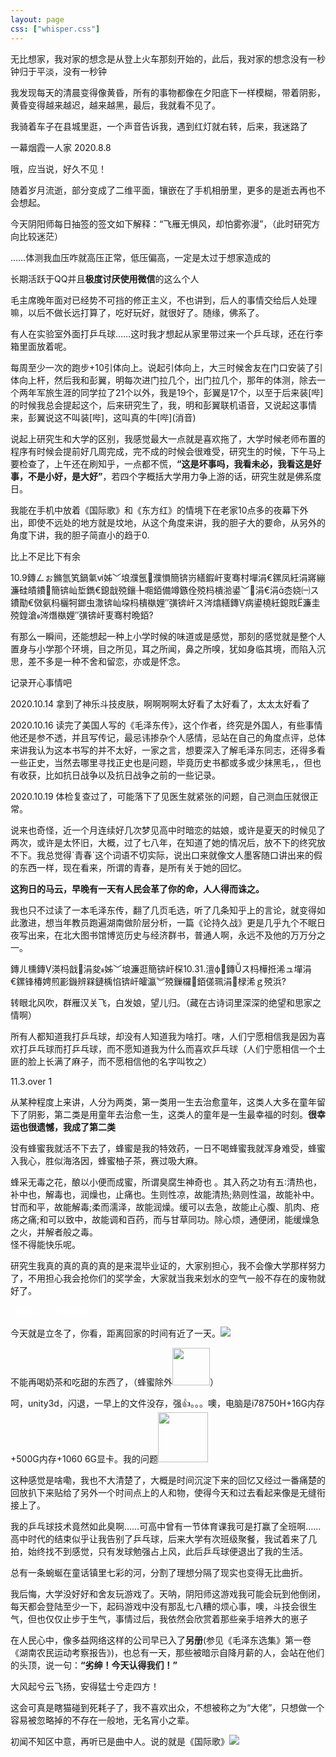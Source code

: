 ```yaml
---
layout: page
css: ["whisper.css"]
---
```


<p class='pp'>无比想家，我对家的想念是从登上火车那刻开始的，此后，我对家的想念没有一秒钟归于平淡，没有一秒钟 </p>  
<p class='pp'>我发现每天的清晨变得像黄昏，所有的事物都像在夕阳底下一样模糊，带着阴影，黄昏变得越来越迟，越来越黑，最后，我就看不见了。 </p>  


<p class='pp'>我骑着车子在县城里逛，一个声音告诉我，遇到红灯就右转，后来，我迷路了</p>
<p class='pp'>一幕烟霞一人家 2020.8.8</p>
<p class='pp'>哦，应当说，好久不见！</p>
<p class='pp'>随着岁月流逝，部分变成了二维平面，镶嵌在了手机相册里，更多的是逝去再也不会想起。 </p>  
<p class='pp'>今天阴阳师每日抽签的签文如下解释：“飞雁无惧风，却怕雾弥漫”，（此时研究方向比较迷茫）</p>
<p class='pp'>……体测我血压咋就高压正常，低压偏高，一定是太过于想家造成的</p>
<p class='pp'>长期活跃于QQ并且<b>极度讨厌使用微信</b>的这么个人</p>
<p class='pp'>毛主席晚年面对已经势不可挡的修正主义，不也讲到，后人的事情交给后人处理嘛，以后不做长远打算了，吃好玩好，就很好了。随缘，佛系了。</p>
<p class='pp'>有人在实验室外面打乒乓球……这时我才想起从家里带过来一个乒乓球，还在行李箱里面放着呢。</p>
<p class='pp'>每周至少一次的跑步+10引体向上。说起引体向上，大三时候舍友在门口安装了引体向上杆，然后我和彭翼，明每次进门拉几个，出门拉几个，那年的体测，除去一个两年军旅生涯的同学拉了21个以外，我是19个，彭翼是17个，以至于后来装[哔]的时候我总会提起这个，后来研究生了，我，明和彭翼联机语音，又说起这事情来，彭翼说这不叫装[哔]，这叫真的牛[哔](消音)</p>
<p class='pp'>说起上研究生和大学的区别，我感觉最大一点就是喜欢拖了，大学时候老师布置的程序有时候会提前好几周完成，完不成的时候会很难受，研究生的时候，下午马上要检查了，上午还在刷知乎，一点都不慌，<b>“这是坏事吗，我看未必，我看这是好事，不是小好，是大好”</b>，若四个字概括大学用力争上游的话，研究生就是佛系度日。</p>
<p class='pp'>我能在手机中放着《国际歌》和《东方红》的情境下在老家10点多的夜幕下外出，即使不远处的地方就是坟地，从这个角度来讲，我的胆子大的要命，从另外的角度下讲，我的胆子简直小的趋于0.</p>
<p class='pp'>比上不足比下有余</p>
<p class='pp'>10.9鏄ㄥぉ鏅氫笂鍋氭ⅵ姊﹀埌濮氬濮愪簡锛岃繕鍜屽叓骞村墠涓€鏍凤紝涓嶈繃濂硅皟鐨簡锛屾埑鐫€鎴戠殑鑲╄唨銆備竴鏃佺殑杩樻湁鍙﹀涓€涓枩娆㈠ス鐨勩€傚氨杩欐牱鎯虫潵锛屾垜杩樻槸娌″彉锛屽ス涔熻繕鏄病鍙橈紝鎴戝濂圭殑鍠滄涔熸槸娌″彉锛屽叓骞村晩銆?</p>

<p class='pp'>有那么一瞬间，还能想起一种上小学时候的味道或是感觉，那刻的感觉就是整个人置身与小学那个环境，目之所见，耳之所闻，鼻之所嗅，犹如身临其境，而陷入沉思，差不多是一种不舍和留恋，亦或是怀念。</p>

<p class='pp'> 记录开心事情吧</p>
<p class='pp'> 2020.10.14 拿到了神乐斗技皮肤，啊啊啊啊太好看了太好看了，太太太好看了</p>
<p class='pp'> 2020.10.16 读完了美国人写的《毛泽东传》，这个作者，终究是外国人，有些事情他还是参不透，并且写传记，最忌讳掺杂个人感情，忌站在自己的角度点评，总体来讲我认为这本书写的并不太好，一家之言，想要深入了解毛泽东同志，还得多看一些正史，当然去哪里寻找正史也是问题，毕竟历史书都或多或少抹黑毛，，但也有收获，比如抗日战争以及抗日战争之前的一些记录。</p>
<p class='pp'> 2020.10.19 体检复查过了，可能落下了见医生就紧张的问题，自己测血压就很正常。</p>
<p class='pp'> 说来也奇怪，近一个月连续好几次梦见高中时暗恋的姑娘，或许是夏天的时候见了两次，或许是太怀旧，大概，过了七八年，在知道了她的情况后，放不下的终究放不下。我总觉得`青春`这个词语不切实际，说出口来就像文人墨客随口讲出来的假的东西一样，现在看来，所谓的青春，是所有关于她的回忆。</p>

<p class='pp'><b>这狗日的马云，早晚有一天有人民会革了你的命，人人得而诛之。</b></p>
<p class='pp'>我也只不过读了一本毛泽东传，翻了几页毛选，听了几条知乎上的言论，就变得如此激进，想当年教员跑遍湖南做阶层分析，一篇《论持久战》更是几乎九个不眠日夜写出来，在北大图书馆博览历史与经济群书，普通人啊，永远不及他的万万分之一。</p>
<p class='pp'>鏄ㄦ櫄鏄渶杩戠涓夋姊﹀埌濂逛簡锛屽棎10.31.澶ф鏄ス杩樺拰浠ュ墠涓€鏍锋椿娉煎彲鐖辨槑鏈楀惂锛屽皬瀛︾殑鏁欏銆傞珮涓椂浠ｇ殑浜?</p>
<p class='pp'>转眼北风吹，群雁汉关飞，白发娘，望儿归。（藏在古诗词里深深的绝望和思家之情啊）</p>
<p class='pp'>所有人都知道我打乒乓球，却没有人知道我为啥打。嗐，人们宁愿相信我是因为喜欢打乒乓球而打乒乓球，而不愿知道我为什么而喜欢乒乓球（人们宁愿相信一个土匪的脸上长满了麻子，而不愿相信他的名字叫牧之）</p>
<p class='pp'>11.3.over 1</p>
<p class='pp'>从某种程度上来讲，人分为两类，第一类用一生去治愈童年，这类人大多在童年留下了阴影，第二类是用童年去治愈一生，这类人的童年是一生最幸福的时刻。<b>很幸运也很遗憾，我成了第二类</b></p>
<p class='pp'>没有蜂蜜我就活不下去了，蜂蜜是我的特效药，一日不喝蜂蜜我就浑身难受，蜂蜜入我心，胜似海洛因，蜂蜜柚子茶，赛过吸大麻。</p>
<p class='pp'>蜂采无毒之花，酿以小便而成蜜，所谓臭腐生神奇也 。其入药之功有五∶清热也，补中也，解毒也，润燥也，止痛也。生则性凉，故能清热;熟则性温，故能补中。甘而和平，故能解毒;柔而濡泽，故能润燥。缓可以去急，故能止心腹、肌肉、疮疡之痛;和可以致中，故能调和百药，而与甘草同功。除心烦，通便闭，能缓燥急之火，并解者般之毒。<br>怪不得能快乐呢。</p>
<p class='pp'>研究生我真的真的真的真的是来混毕业证的，大家别担心，我不会像大学那样努力了，不用担心我会抢你们的奖学金，大家就当我来划水的空气一般不存在的废物就好了。</p>
<p class='pp'><font color="white">好话说尽，坏事做绝</font></p>
<p class='pp'>今天就是立冬了，你看，距离回家的时间有近了一天。<img src="https://pic.downk.cc/item/5fa632811cd1bbb86bdd8c5e.jpg"></p>
<p class='pp'>不能再喝奶茶和吃甜的东西了，（蜂蜜除外<img  width="60px" src="https://pic.downk.cc/item/5fa790911cd1bbb86b2c2214.jpg">）</p>
<p class='pp'>呵，unity3d，闪退，一早上的文件没存，强👍。。。噢，电脑是i78750H+16G内存+500G内存+1060 6G显卡。我的问题<img  width="80px" src="https://pic.downk.cc/item/5fa9010d1cd1bbb86b792535.png"></p>
<p class='pp'>这种感觉是啥嘞，我也不大清楚了，大概是时间沉淀下来的回忆又经过一番痛楚的回放扒下来贴给了另外一个时间点上的人和物，使得今天和过去看起来像是无缝衔接上了。</p>
<p class='pp'>我的乒乓球技术竟然如此臭啊……可高中曾有一节体育课我可是打赢了全班啊……高中时代的结束似乎让我告别了乒乓球，后来大学有次班级聚餐，我试着来了几拍，始终找不到感觉，只有发球勉强占上风，此后乒乓球便退出了我的生活。</p>
<p class='pp'>总有一条蜿蜒在童话镇里七彩的河，分割了理想分隔了现实也变得无比曲折。</p>
<p class='pp'>我后悔，大学没好好和舍友玩游戏了。天呐，阴阳师这游戏我可能会玩到他倒闭，每天都会登陆至少一下，起码游戏中没有那乱七八糟的烦心事，噢，斗技会很生气，但也仅仅止步于生气，事情过后，我依然会欣赏着那些亲手培养大的崽子</p>
<p class='pp'>在人民心中，像多益网络这样的公司早已入了<b>另册</b>(参见《毛泽东选集》第一卷《湖南农民运动考察报告》)，也总有一天，那些被暗示自降月薪的人，会站在他们的头顶，说一句：<b>“劣绅！今天认得我们！”</b></p>
<p class='pp'>大风起兮云飞扬，安得猛士兮走四方！</p>
<p class='pp'>这会可真是瞎猫碰到死耗子了，我不喜欢出众，不想被称之为“大佬”，只想做一个容易被忽略掉的不存在一般地，无名宵小之辈。</p>
<p class='pp'>初闻不知区中意，再听已是曲中人。说的就是《国际歌》<img src="https://gsp0.baidu.com/5aAHeD3nKhI2p27j8IqW0jdnxx1xbK/tb/editor/images/client/image_emoticon25.png"></p>




